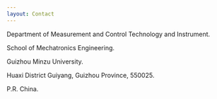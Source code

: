 ```yaml
---
layout: Contact
---
```


Department of Measurement and Control Technology and Instrument.

School of Mechatronics Engineering.

Guizhou Minzu University.

Huaxi District Guiyang, Guizhou Province, 550025.

P.R. China.

